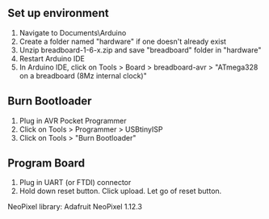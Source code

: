## Set up environment
1. Navigate to Documents\Arduino
2. Create a folder named "hardware" if one doesn't already exist
3. Unzip breadboard-1-6-x.zip and save "breadboard" folder in "hardware"
4. Restart Arduino IDE
5. In Arduino IDE, click on Tools > Board > breadboard-avr > "ATmega328 on a breadboard (8Mz internal clock)"


## Burn Bootloader
1. Plug in AVR Pocket Programmer
2. Click on Tools > Programmer > USBtinyISP
3. Click on Tools > "Burn Bootloader"


## Program Board
1. Plug in UART (or FTDI) connector
2. Hold down reset button. Click upload. Let go of reset button.

NeoPixel library: Adafruit NeoPixel 1.12.3